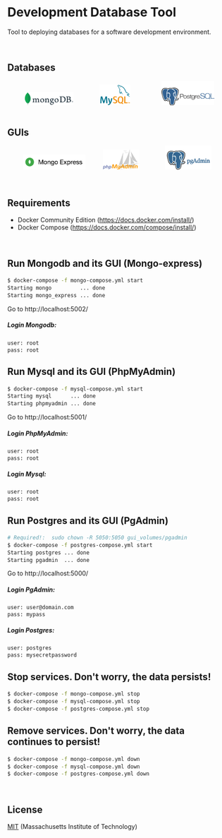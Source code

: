 # Development Database Tool
Tool to deploying databases for a software development environment.

<br>

## Databases
&nbsp;&nbsp;&nbsp;&nbsp;&nbsp;&nbsp;&nbsp;&nbsp;&nbsp;
![Mysql Logo](resources/mongodb_111x30.png) &nbsp;&nbsp;&nbsp;&nbsp;&nbsp;&nbsp;&nbsp;&nbsp;&nbsp;&nbsp;&nbsp;&nbsp;&nbsp;
![Mysql Logo](resources/mysql_70x47.png) &nbsp;&nbsp;&nbsp;&nbsp;&nbsp;&nbsp;&nbsp;&nbsp;&nbsp;&nbsp;&nbsp;&nbsp;&nbsp;&nbsp;&nbsp;&nbsp;
![Mysql Logo](resources/postgres_120x55_despl.png) &nbsp;&nbsp;&nbsp;&nbsp;&nbsp;&nbsp;&nbsp;&nbsp;&nbsp;

## GUIs
&nbsp;&nbsp;&nbsp;&nbsp;&nbsp;&nbsp;&nbsp;&nbsp;
![Mysql Logo](resources/mongo-express_142x35.png) &nbsp;&nbsp;&nbsp;&nbsp;&nbsp;&nbsp;&nbsp;&nbsp;
![Mysql Logo](resources/phpmyadmin_82x46.png) &nbsp;&nbsp;&nbsp;&nbsp;&nbsp;&nbsp;&nbsp;&nbsp;&nbsp;&nbsp;&nbsp;&nbsp;&nbsp;
![Mysql Logo](resources/pgadmin_105x54.png) &nbsp;&nbsp;&nbsp;&nbsp;&nbsp;&nbsp;&nbsp;&nbsp;&nbsp;

<br>

## Requirements
* Docker Community Edition (https://docs.docker.com/install/)
* Docker Compose (https://docs.docker.com/compose/install/)

<br>

## Run Mongodb and its GUI (Mongo-express)
```bash
$ docker-compose -f mongo-compose.yml start
Starting mongo         ... done
Starting mongo_express ... done
```
Go to http://localhost:5002/

##### Login Mongodb:
```text
user: root
pass: root
```

## Run Mysql and its GUI (PhpMyAdmin)
```bash
$ docker-compose -f mysql-compose.yml start
Starting mysql      ... done
Starting phpmyadmin ... done
```
Go to http://localhost:5001/

##### Login PhpMyAdmin:
```text
user: root
pass: root
```

##### Login Mysql:
```text
user: root
pass: root
```

## Run Postgres and its GUI (PgAdmin)
```bash
# Required!:  sudo chown -R 5050:5050 gui_volumes/pgadmin
$ docker-compose -f postgres-compose.yml start
Starting postgres ... done
Starting pgadmin  ... done
```
Go to http://localhost:5000/

##### Login PgAdmin:
```text
user: user@domain.com
pass: mypass
```

##### Login Postgres:
```text
user: postgres
pass: mysecretpassword
```

## Stop services. Don't worry, the data persists!
```bash
$ docker-compose -f mongo-compose.yml stop
$ docker-compose -f mysql-compose.yml stop
$ docker-compose -f postgres-compose.yml stop
```

## Remove services. Don't worry, the data continues to persist!
```bash
$ docker-compose -f mongo-compose.yml down
$ docker-compose -f mysql-compose.yml down
$ docker-compose -f postgres-compose.yml down
```

<br>

## License
[MIT](LICENSE) (Massachusetts Institute of Technology)